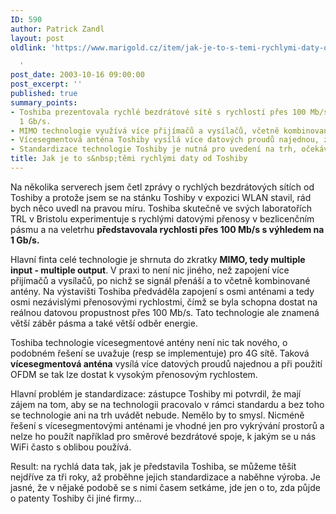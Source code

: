 ```yaml
---
ID: 590
author: Patrick Zandl
layout: post
oldlink: 'https://www.marigold.cz/item/jak-je-to-s-temi-rychlymi-daty-od-toshiby

  '
post_date: 2003-10-16 09:00:00
post_excerpt: ''
published: true
summary_points:
- Toshiba prezentovala rychlé bezdrátové sítě s rychlostí přes 100 Mb/s, výhledově
  1 Gb/s.
- MIMO technologie využívá více přijímačů a vysílačů, včetně kombinované antény.
- Vícesegmentová anténa Toshiby vysílá více datových proudů najednou, zvyšuje rychlost.
- Standardizace technologie Toshiby je nutná pro uvedení na trh, očekává se za 3 roky.
title: Jak je to s&nbsp;těmi rychlými daty od Toshiby
---
```


<p>
Na několika serverech jsem četl zprávy o rychlých bezdrátových sítích od Toshiby a protože jsem se na stánku Toshiby v expozici WLAN stavil, rád bych něco uvedl na pravou míru. Toshiba skutečně ve svých laboratořích TRL v Bristolu experimentuje s rychlými datovými přenosy v bezlicenčním pásmu a na veletrhu <STRONG>představovala rychlosti přes 100 Mb/s s výhledem na 1 Gb/s. </STRONG></p>

<p>
Hlavní finta celé technologie je shrnuta do zkratky <STRONG>MIMO, tedy multiple input - multiple output</STRONG>. V praxi to není nic jiného, než zapojení více přijímačů a vysílačů, po nichž se signál přenáší a to včetně kombinované antény. Na výstavišti Toshiba předváděla zapojení s osmi anténami a tedy osmi nezávislými přenosovými rychlostmi, čímž se byla schopna dostat na reálnou datovou propustnost přes 100 Mb/s. Tato technologie ale znamená větší záběr pásma a také větší odběr energie. </p>

<p>
Toshiba technologie vícesegmentové antény není nic tak nového, o podobném řešení se uvažuje (resp se implementuje) pro 4G sítě. Taková <STRONG>vícesegmentová anténa</STRONG> vysílá více datových proudů najednou a při použití OFDM se tak lze dostat k vysokým přenosovým rychlostem. </p>

<p>
Hlavní problém je standardizace: zástupce Toshiby mi potvrdil, že mají zájem na tom, aby se na technologii pracovalo v rámci standardu a bez toho se technologie ani na trh uvádět nebude. Nemělo by to smysl. Nicméně řešení s vícesegmentovými anténami je vhodné jen pro vykrývání prostorů a nelze ho použít například pro směrové bezdrátové spoje, k jakým se u nás WiFi často s oblibou používá. </p>

<p>
Result: na rychlá data tak, jak je představila Toshiba, se můžeme těšít nejdříve za tři roky, až proběhne jejich standardizace a naběhne výroba. Je jasné, že v nějaké podobě se s nimi časem setkáme, jde jen o to, zda půjde o patenty Toshiby či jiné firmy...</p>